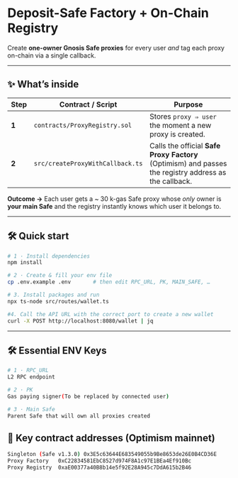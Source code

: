 # Deposit-Safe Factory + On-Chain Registry  

Create **one-owner Gnosis Safe proxies** for every user *and* tag each proxy on-chain via a single callback.

---

## ✨ What’s inside

| Step | Contract / Script | Purpose |
|------|------------------|---------|
| **1** | `contracts/ProxyRegistry.sol` | Stores `proxy ⇒ user` the moment a new proxy is created. |
| **2** | `src/createProxyWithCallback.ts` | Calls the official **Safe Proxy Factory** (Optimism) and passes the registry address as the callback. |

**Outcome →** Each user gets a ~ 30 k-gas Safe proxy whose *only* owner is **your main Safe** and the registry instantly knows which user it belongs to.

---

## 🛠 Quick start
```bash
# 1 · Install dependencies
npm install

# 2 · Create & fill your env file
cp .env.example .env       # then edit RPC_URL, PK, MAIN_SAFE, …

# 3. Install packages and run
npx ts-node src/routes/wallet.ts

#4. Call the API URL with the correct port to create a new wallet
curl -X POST http://localhost:8080/wallet | jq


```
---

## 🛠 Essential ENV Keys

```bash
# 1 · RPC_URL
L2 RPC endpoint

# 2 · PK
Gas paying signer(To be replaced by connected user)

# 3 · Main Safe
Parent Safe that will own all proxies created
```

## 🔗 Key contract addresses (Optimism mainnet)

```bash
Singleton (Safe v1.3.0)	0x3E5c63644E683549055b9Be8653de26E0B4CD36E
Proxy Factory	0xC22834581EbC8527d974F8A1c97E1BEa4Ef910Bc
Proxy Registry	0xaE00377a40B8b14e5f92E28A945c7DdA615b2B46
```


